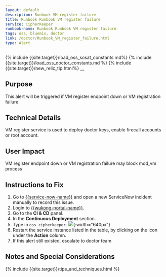 ```yaml
---
layout: default
description: Runbook VM register failure
title: Runbook Runbook VM register failure
service: CipherKeeper
runbook-name: Runbook Runbook VM register failure
tags: oss, bluemix, doctor
link: /doctor/Runbook_VM_register_failure.html
type: Alert
---
```


{% include {{site.target}}/load_oss_sosat_constants.md%}
{% include {{site.target}}/load_oss_doctor_constants.md %}
{% include {{site.target}}/new_relic_tip.html%}
__

## Purpose
This alert will be triggered if VM register endpoint down or VM registration failure

## Technical Details
VM register service is used to deploy doctor keys, enable firecall accounts or root account.

## User Impact
VM register endpoint down or VM registration failure may block mod_vm process

## Instructions to Fix

1. Go to
[{{service-now-name}}]({{service-now-link}}/nav_to.do?uri=%2Fincident_list.do%3Fsysparm_userpref_module%3Db55b4ab0c0a80009007a9c0f03fb4da9%26sysparm_clear_stack%3Dtrue) and open a new ServiceNow incident manually to record this issue.
2. Login to [{{wukong-portal-name}}]({{wukong-portal-link}}).
3. Go to the **CI & CD** panel.
4. In the **Continuous Deployment** section.
5. Type in `oss_cipherkeeper`.
![]({{site.baseurl}}/docs/runbooks/doctor/images/wukong/cicd/vm_register_failure.png){:width="640px"}
6. Restart the service instance listed in the table, by clicking on the icon under the **Action** column.
7. If this alert still existed, escalate to doctor team


## Notes and Special Considerations
   {% include {{site.target}}/tips_and_techniques.html %}
